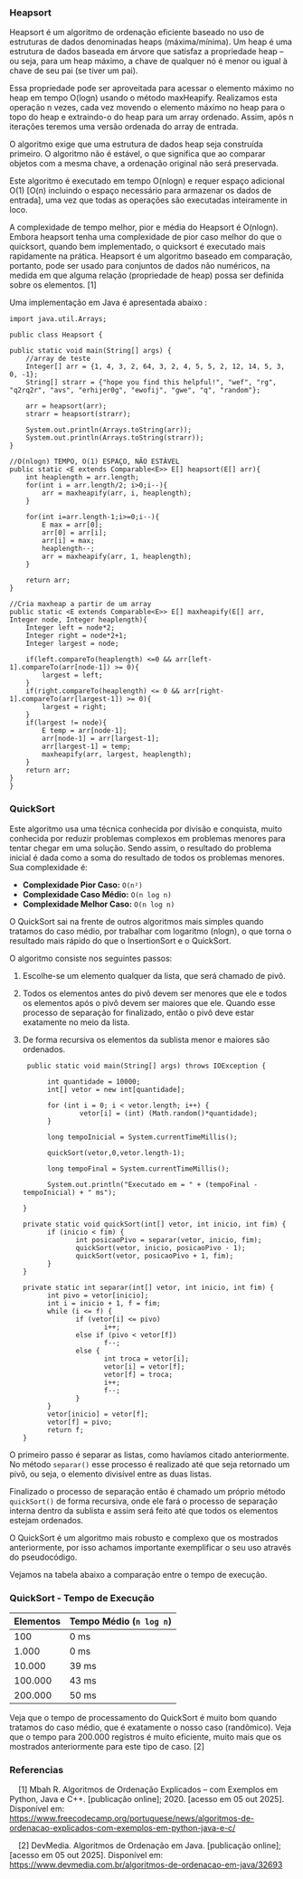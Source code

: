 ### Heapsort

<p> Heapsort é um algoritmo de ordenação eficiente baseado no uso de estruturas de dados denominadas heaps (máxima/mínima). Um heap é uma estrutura de dados baseada em árvore que satisfaz a propriedade heap – ou seja, para um heap máximo, a chave de qualquer nó é menor ou igual à chave de seu pai (se tiver um pai).

Essa propriedade pode ser aproveitada para acessar o elemento máximo no heap em tempo O(logn) usando o método maxHeapify. Realizamos esta operação n vezes, cada vez movendo o elemento máximo no heap para o topo do heap e extraindo-o do heap para um array ordenado. Assim, após n iterações teremos uma versão ordenada do array de entrada.

O algoritmo exige que uma estrutura de dados heap seja construída primeiro. O algoritmo não é estável, o que significa que ao comparar objetos com a mesma chave, a ordenação original não será preservada.

Este algoritmo é executado em tempo O(nlogn) e requer espaço adicional O(1) [O(n) incluindo o espaço necessário para armazenar os dados de entrada], uma vez que todas as operações são executadas inteiramente in loco.

A complexidade de tempo melhor, pior e média do Heapsort é O(nlogn). Embora heapsort tenha uma complexidade de pior caso melhor do que o quicksort, quando bem implementado, o quicksort é executado mais rapidamente na prática. Heapsort é um algoritmo baseado em comparação, portanto, pode ser usado para conjuntos de dados não numéricos, na medida em que alguma relação (propriedade de heap) possa ser definida sobre os elementos. [1]

Uma implementação em Java é apresentada abaixo :
<p/>

    import java.util.Arrays;

    public class Heapsort {

	public static void main(String[] args) {
		//array de teste
		Integer[] arr = {1, 4, 3, 2, 64, 3, 2, 4, 5, 5, 2, 12, 14, 5, 3, 0, -1};
		String[] strarr = {"hope you find this helpful!", "wef", "rg", "q2rq2r", "avs", "erhijer0g", "ewofij", "gwe", "q", "random"};
		
		arr = heapsort(arr);
		strarr = heapsort(strarr);
		
		System.out.println(Arrays.toString(arr));
		System.out.println(Arrays.toString(strarr));
	}
	
	//O(nlogn) TEMPO, O(1) ESPAÇO, NÃO ESTÁVEL
	public static <E extends Comparable<E>> E[] heapsort(E[] arr){
		int heaplength = arr.length;
		for(int i = arr.length/2; i>0;i--){
			arr = maxheapify(arr, i, heaplength);
		}
		
		for(int i=arr.length-1;i>=0;i--){
			E max = arr[0];
			arr[0] = arr[i];
			arr[i] = max;
			heaplength--;
			arr = maxheapify(arr, 1, heaplength);
		}
		
		return arr;
	}
	
	//Cria maxheap a partir de um array
	public static <E extends Comparable<E>> E[] maxheapify(E[] arr, Integer node, Integer heaplength){
		Integer left = node*2;
		Integer right = node*2+1;
		Integer largest = node;
		
		if(left.compareTo(heaplength) <=0 && arr[left-1].compareTo(arr[node-1]) >= 0){
			largest = left;
		}
		if(right.compareTo(heaplength) <= 0 && arr[right-1].compareTo(arr[largest-1]) >= 0){
			largest = right;
		}	
		if(largest != node){
			E temp = arr[node-1];
			arr[node-1] = arr[largest-1];
			arr[largest-1] = temp;
			maxheapify(arr, largest, heaplength);
		}
		return arr;
	}
	}

### QuickSort

<p>
Este algoritmo usa uma técnica conhecida por divisão e conquista, muito conhecida por reduzir problemas complexos em problemas menores para tentar chegar em uma solução. Sendo assim, o resultado do problema inicial é dada como a soma do resultado de todos os problemas menores. Sua complexidade é:
<p/>
	
* **Complexidade Pior Caso:** `O(n²)`
* **Complexidade Caso Médio:** `O(n log n)`
* **Complexidade Melhor Caso:** `O(n log n)`

<p>
	O QuickSort sai na frente de outros algoritmos mais simples quando tratamos do caso médio, por trabalhar com logaritmo (nlogn), o que torna o resultado mais rápido do que o InsertionSort e o QuickSort.
<p/>
<p>
O algoritmo consiste nos seguintes passos:
<p/>
	
1. Escolhe-se um elemento qualquer da lista, que será chamado de pivô.
2. Todos os elementos antes do pivô devem ser menores que ele e todos os elementos após o pivô devem ser maiores que ele. Quando esse processo de separação for finalizado, então o pivô deve estar exatamente no meio da lista.
3. De forma recursiva os elementos da sublista menor e maiores são ordenados.

		public static void main(String[] args) throws IOException {

             int quantidade = 10000;
             int[] vetor = new int[quantidade];

             for (int i = 0; i < vetor.length; i++) {
                     vetor[i] = (int) (Math.random()*quantidade);
             }

             long tempoInicial = System.currentTimeMillis();

             quickSort(vetor,0,vetor.length-1);

             long tempoFinal = System.currentTimeMillis();

             System.out.println("Executado em = " + (tempoFinal - tempoInicial) + " ms");

       }

       private static void quickSort(int[] vetor, int inicio, int fim) {
             if (inicio < fim) {
                    int posicaoPivo = separar(vetor, inicio, fim);
                    quickSort(vetor, inicio, posicaoPivo - 1);
                    quickSort(vetor, posicaoPivo + 1, fim);
             }
       }

       private static int separar(int[] vetor, int inicio, int fim) {
             int pivo = vetor[inicio];
             int i = inicio + 1, f = fim;
             while (i <= f) {
                    if (vetor[i] <= pivo)
                           i++;
                    else if (pivo < vetor[f])
                           f--;
                    else {
                           int troca = vetor[i];
                           vetor[i] = vetor[f];
                           vetor[f] = troca;
                           i++;
                           f--;
                    }
             }
             vetor[inicio] = vetor[f];
             vetor[f] = pivo;
             return f;
       }

O primeiro passo é separar as listas, como havíamos citado anteriormente. No método `separar()` esse processo é realizado até que seja retornado um pivô, ou seja, o elemento divisível entre as duas listas.

Finalizado o processo de separação então é chamado um próprio método `quickSort()` de forma recursiva, onde ele fará o processo de separação interna dentro da sublista e assim será feito até que todos os elementos estejam ordenados.

O QuickSort é um algoritmo mais robusto e complexo que os mostrados anteriormente, por isso achamos importante exemplificar o seu uso através do pseudocódigo.

Vejamos na tabela abaixo a comparação entre o tempo de execução.

### QuickSort - Tempo de Execução

| Elementos | Tempo Médio (`n log n`) |
|-----------|-------------------------|
| 100       | 0 ms                    |
| 1.000     | 0 ms                    |
| 10.000    | 39 ms                   |
| 100.000   | 43 ms                   |
| 200.000   | 50 ms                   |

Veja que o tempo de processamento do QuickSort é muito bom quando tratamos do caso médio, que é exatamente o nosso caso (randômico). Veja que o tempo para 200.000 registros é muito eficiente, muito mais que os mostrados anteriormente para este tipo de caso. [2]

	
### Referencias

<p>
&nbsp; &nbsp; [1] Mbah R. Algoritmos de Ordenação Explicados – com Exemplos em Python, Java e C++. [publicação online]; 2020. [acesso em 05 out 2025]. Disponível em: <a href="https://www.freecodecamp.org/portuguese/news/algoritmos-de-ordenacao-explicados-com-exemplos-em-python-java-e-c/">https://www.freecodecamp.org/portuguese/news/algoritmos-de-ordenacao-explicados-com-exemplos-em-python-java-e-c/</a>
</p>

<p>
&nbsp; &nbsp; [2] DevMedia. Algoritmos de Ordenação em Java. [publicação online]; [acesso em 05 out 2025]. Disponível em: <a href="https://www.devmedia.com.br/algoritmos-de-ordenacao-em-java/32693">https://www.devmedia.com.br/algoritmos-de-ordenacao-em-java/32693</a>
</p>
